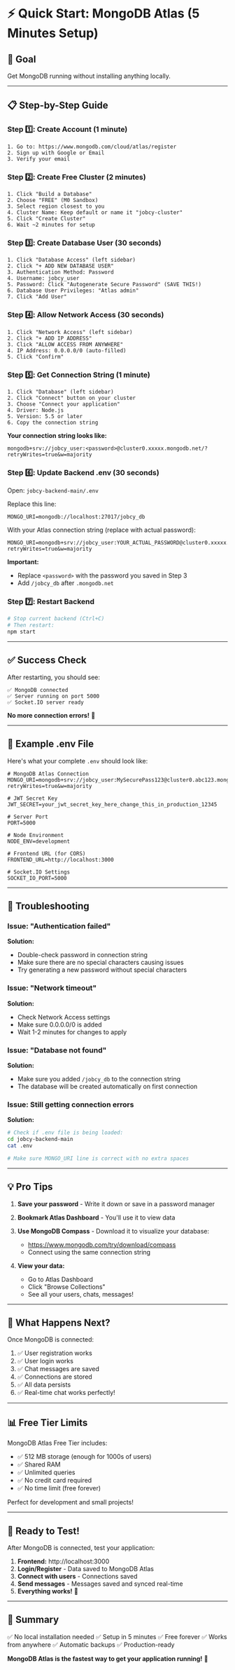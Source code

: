 # ⚡ Quick Start: MongoDB Atlas (5 Minutes Setup)

## 🎯 Goal
Get MongoDB running without installing anything locally.

---

## 📋 Step-by-Step Guide

### Step 1️⃣: Create Account (1 minute)
```
1. Go to: https://www.mongodb.com/cloud/atlas/register
2. Sign up with Google or Email
3. Verify your email
```

### Step 2️⃣: Create Free Cluster (2 minutes)
```
1. Click "Build a Database"
2. Choose "FREE" (M0 Sandbox)
3. Select region closest to you
4. Cluster Name: Keep default or name it "jobcy-cluster"
5. Click "Create Cluster"
6. Wait ~2 minutes for setup
```

### Step 3️⃣: Create Database User (30 seconds)
```
1. Click "Database Access" (left sidebar)
2. Click "+ ADD NEW DATABASE USER"
3. Authentication Method: Password
4. Username: jobcy_user
5. Password: Click "Autogenerate Secure Password" (SAVE THIS!)
6. Database User Privileges: "Atlas admin"
7. Click "Add User"
```

### Step 4️⃣: Allow Network Access (30 seconds)
```
1. Click "Network Access" (left sidebar)
2. Click "+ ADD IP ADDRESS"
3. Click "ALLOW ACCESS FROM ANYWHERE"
4. IP Address: 0.0.0.0/0 (auto-filled)
5. Click "Confirm"
```

### Step 5️⃣: Get Connection String (1 minute)
```
1. Click "Database" (left sidebar)
2. Click "Connect" button on your cluster
3. Choose "Connect your application"
4. Driver: Node.js
5. Version: 5.5 or later
6. Copy the connection string
```

**Your connection string looks like:**
```
mongodb+srv://jobcy_user:<password>@cluster0.xxxxx.mongodb.net/?retryWrites=true&w=majority
```

### Step 6️⃣: Update Backend .env (30 seconds)

Open: `jobcy-backend-main/.env`

Replace this line:
```env
MONGO_URI=mongodb://localhost:27017/jobcy_db
```

With your Atlas connection string (replace <password> with actual password):
```env
MONGO_URI=mongodb+srv://jobcy_user:YOUR_ACTUAL_PASSWORD@cluster0.xxxxx.mongodb.net/jobcy_db?retryWrites=true&w=majority
```

**Important:** 
- Replace `<password>` with the password you saved in Step 3
- Add `/jobcy_db` after `.mongodb.net`

### Step 7️⃣: Restart Backend
```bash
# Stop current backend (Ctrl+C)
# Then restart:
npm start
```

---

## ✅ Success Check

After restarting, you should see:

```
✅ MongoDB connected
✅ Server running on port 5000
✅ Socket.IO server ready
```

**No more connection errors!** 🎉

---

## 🔧 Example .env File

Here's what your complete `.env` should look like:

```env
# MongoDB Atlas Connection
MONGO_URI=mongodb+srv://jobcy_user:MySecurePass123@cluster0.abc123.mongodb.net/jobcy_db?retryWrites=true&w=majority

# JWT Secret Key
JWT_SECRET=your_jwt_secret_key_here_change_this_in_production_12345

# Server Port
PORT=5000

# Node Environment
NODE_ENV=development

# Frontend URL (for CORS)
FRONTEND_URL=http://localhost:3000

# Socket.IO Settings
SOCKET_IO_PORT=5000
```

---

## 🐛 Troubleshooting

### Issue: "Authentication failed"
**Solution:** 
- Double-check password in connection string
- Make sure there are no special characters causing issues
- Try generating a new password without special characters

### Issue: "Network timeout"
**Solution:**
- Check Network Access settings
- Make sure 0.0.0.0/0 is added
- Wait 1-2 minutes for changes to apply

### Issue: "Database not found"
**Solution:**
- Make sure you added `/jobcy_db` to the connection string
- The database will be created automatically on first connection

### Issue: Still getting connection errors
**Solution:**
```bash
# Check if .env file is being loaded:
cd jobcy-backend-main
cat .env

# Make sure MONGO_URI line is correct with no extra spaces
```

---

## 💡 Pro Tips

1. **Save your password** - Write it down or save in a password manager
2. **Bookmark Atlas Dashboard** - You'll use it to view data
3. **Use MongoDB Compass** - Download it to visualize your database:
   - https://www.mongodb.com/try/download/compass
   - Connect using the same connection string

4. **View your data:**
   - Go to Atlas Dashboard
   - Click "Browse Collections"
   - See all your users, chats, messages!

---

## 🎉 What Happens Next?

Once MongoDB is connected:

1. ✅ User registration works
2. ✅ User login works
3. ✅ Chat messages are saved
4. ✅ Connections are stored
5. ✅ All data persists
6. ✅ Real-time chat works perfectly!

---

## 📊 Free Tier Limits

MongoDB Atlas Free Tier includes:
- ✅ 512 MB storage (enough for 1000s of users)
- ✅ Shared RAM
- ✅ Unlimited queries
- ✅ No credit card required
- ✅ No time limit (free forever)

Perfect for development and small projects!

---

## 🚀 Ready to Test!

After MongoDB is connected, test your application:

1. **Frontend:** http://localhost:3000
2. **Login/Register** - Data saved to MongoDB Atlas
3. **Connect with users** - Connections saved
4. **Send messages** - Messages saved and synced real-time
5. **Everything works!** 🎉

---

## 📝 Summary

✅ No local installation needed
✅ Setup in 5 minutes
✅ Free forever
✅ Works from anywhere
✅ Automatic backups
✅ Production-ready

**MongoDB Atlas is the fastest way to get your application running!** 🚀

